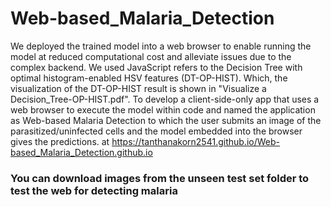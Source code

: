 # Web-based_Malaria_Detection
We deployed the trained model into a web browser to enable running the model at reduced computational cost and alleviate issues due to the complex backend. We used JavaScript refers to the Decision Tree with optimal histogram-enabled HSV features (DT-OP-HIST). Which, the visualization of the DT-OP-HIST result is shown in "Visualize a Decision_Tree-OP-HIST.pdf". To develop a client-side-only app that uses a web browser to execute the model within code and named the application as Web-based Malaria Detection to which the user submits an image of the parasitized/uninfected cells and the model embedded into the browser gives the predictions. at https://tanthanakorn2541.github.io/Web-based_Malaria_Detection.github.io

### You can download images from the unseen test set folder to test the web for detecting malaria
